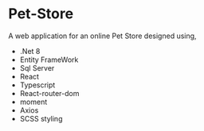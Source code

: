 # Pet-Store
A web application for an online Pet Store designed using,
- .Net 8
- Entity FrameWork
- Sql Server
- React
- Typescript
- React-router-dom
- moment
- Axios
- SCSS styling

